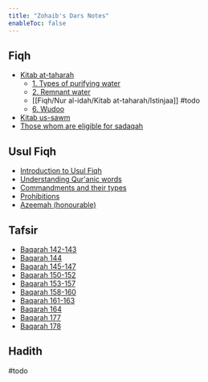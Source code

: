 ```yaml
---
title: "Zohaib's Dars Notes"
enableToc: false
---
```

## Fiqh
- [Kitab at-taharah](Fiqh/Nur%20al-idah/Kitab%20at-taharah/Kitab%20at-taharah.md)
	- [1. Types of purifying water](Fiqh/Nur%20al-idah/Kitab%20at-taharah/1.%20Types%20of%20purifying%20water.md)
	- [2. Remnant water](Fiqh/Nur%20al-idah/Kitab%20at-taharah/2.%20Remnant%20water.md)
	- [[Fiqh/Nur al-idah/Kitab at-taharah/Istinjaa]] #todo 
	- [6. Wudoo](Fiqh/Nur%20al-idah/Kitab%20at-taharah/6.%20Wudoo.md)
- [Kitab us-sawm](Fiqh/Nur%20al-idah/Kitabus-sawm/Kitab%20us-sawm.md)
- [Those whom are eligible for sadaqah](Fiqh/Nur%20al-idah/Kibatuz-zakat/Those%20whom%20are%20eligible%20for%20sadaqah.md)
## Usul Fiqh
- [Introduction to Usul Fiqh](Usul%20Fiqh/Introduction%20to%20Usul%20Fiqh.md)
- [Understanding Qur'anic words](Usul%20Fiqh/Quranic%20words/Understanding%20Qur'anic%20words.md)
- [Commandments and their types](Usul%20Fiqh/Commandments/Commandments%20and%20their%20types.md)
- [Prohibitions](Usul%20Fiqh/Prohibitions/Prohibitions.md)
- [Azeemah (honourable)](Usul%20Fiqh/Commandments/Azeemah%20(honourable).md)

## Tafsir
- [Baqarah 142-143](Quran/Baqarah%20142-143.md)
- [Baqarah 144](Quran/Baqarah%20144.md)
- [Baqarah 145-147](Quran/Baqarah%20145-147.md)
- [Baqarah 150-152](Quran/Baqarah%20150-152.md)
- [Baqarah 153-157](Quran/Baqarah%20153-157.md)
- [Baqarah 158-160](Quran/Baqarah%20158-160.md)
- [Baqarah 161-163](Quran/Baqarah%20161-163.md)
- [Baqarah 164](Quran/Baqarah%20164.md)
- [Baqarah 177](Quran/Baqarah%20177.md)
- [Baqarah 178](Quran/Baqarah%20178.md)

## Hadith
#todo 
